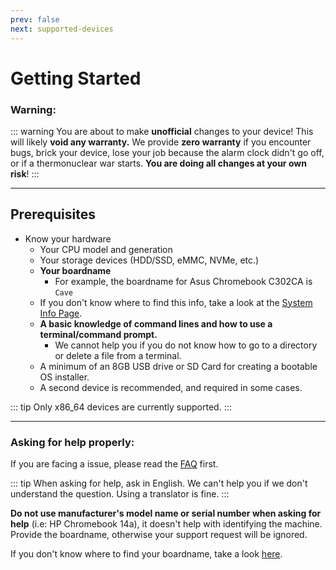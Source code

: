 ```yaml
---
prev: false
next: supported-devices
---
```


# Getting Started

### Warning:

::: warning
You are about to make **unofficial** changes to your device! This will likely **void any warranty.** We provide **zero warranty** if you encounter bugs, brick your device, lose your job because the alarm clock didn't go off, or if a thermonuclear war starts. **You are doing all changes at your own risk**!
:::

-------------

## Prerequisites
* Know your hardware 
  * Your CPU model and generation
  * Your storage devices (HDD/SSD, eMMC, NVMe, etc.)
  * **Your boardname**
    * For example, the boardname for Asus Chromebook C302CA is `Cave`
  * If you don't know where to find this info, take a look at the [System Info Page](system-info).
  * **A basic knowledge of command lines and how to use a terminal/command prompt.**
    * We cannot help you if you do not know how to go to a directory or delete a file from a terminal.
  * A minimum of an 8GB USB drive or SD Card for creating a bootable OS installer.
  * A second device is recommended, and required in some cases.


::: tip
Only x86_64 devices are currently supported.
:::

------

### Asking for help properly:
If you are facing a issue, please read the [FAQ](faq) first.

::: tip
When asking for help, ask in English. We can't help you if we don't understand the question. Using a translator is fine.
:::

**Do not use manufacturer's model name or serial number when asking for help** (i.e: HP Chromebook 14a), it doesn't help with identifying the machine. Provide the boardname, otherwise your support request will be ignored. 

If you don't know where to find your boardname, take a look [here](system-info).
